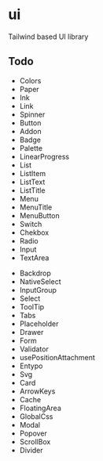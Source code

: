 # ui
Tailwind based UI library

## Todo
+ Colors
+ Paper
+ Ink
+ Link
+ Spinner
+ Button
+ Addon
+ Badge
+ Palette
+ LinearProgress
+ List
+ ListItem
+ ListText
+ ListTitle
+ Menu
+ MenuTitle
+ MenuButton
+ Switch
+ Chekbox
+ Radio
+ Input
+ TextArea
- Backdrop
- NativeSelect
- InputGroup
- Select
- ToolTip
- Tabs
- Placeholder
- Drawer
- Form
- Validator
- usePositionAttachment
- Entypo
- Svg
- Card
- ArrowKeys
- Cache
- FloatingArea
- GlobalCss
- Modal
- Popover
- ScrollBox
- Divider